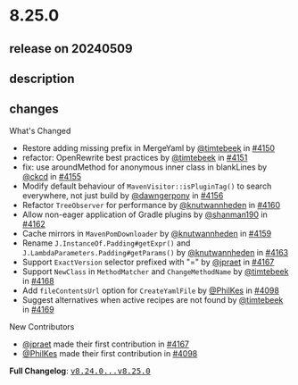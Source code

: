 # 8.25.0

## release on 20240509

## description

## changes

What's Changed

* Restore adding missing prefix in MergeYaml by <a class="user-mention notranslate" data-hovercard-type="user" data-hovercard-url="/users/timtebeek/hovercard" data-octo-click="hovercard-link-click" data-octo-dimensions="link_type:self" href="https://github.com/timtebeek">@timtebeek</a> in <a class="issue-link js-issue-link" data-error-text="Failed to load title" data-id="2261711474" data-permission-text="Title is private" data-url="https://github.com/openrewrite/rewrite/issues/4150" data-hovercard-type="pull_request" data-hovercard-url="/openrewrite/rewrite/pull/4150/hovercard" href="https://github.com/openrewrite/rewrite/pull/4150">#4150</a>
* refactor: OpenRewrite best practices by <a class="user-mention notranslate" data-hovercard-type="user" data-hovercard-url="/users/timtebeek/hovercard" data-octo-click="hovercard-link-click" data-octo-dimensions="link_type:self" href="https://github.com/timtebeek">@timtebeek</a> in <a class="issue-link js-issue-link" data-error-text="Failed to load title" data-id="2263459658" data-permission-text="Title is private" data-url="https://github.com/openrewrite/rewrite/issues/4151" data-hovercard-type="pull_request" data-hovercard-url="/openrewrite/rewrite/pull/4151/hovercard" href="https://github.com/openrewrite/rewrite/pull/4151">#4151</a>
* fix: use aroundMethod for anonymous inner class in blankLines by <a class="user-mention notranslate" data-hovercard-type="user" data-hovercard-url="/users/ckcd/hovercard" data-octo-click="hovercard-link-click" data-octo-dimensions="link_type:self" href="https://github.com/ckcd">@ckcd</a> in <a class="issue-link js-issue-link" data-error-text="Failed to load title" data-id="2267376537" data-permission-text="Title is private" data-url="https://github.com/openrewrite/rewrite/issues/4155" data-hovercard-type="pull_request" data-hovercard-url="/openrewrite/rewrite/pull/4155/hovercard" href="https://github.com/openrewrite/rewrite/pull/4155">#4155</a>
* Modify default behaviour of <code>MavenVisitor::isPluginTag()</code> to search everywhere, not just build by <a class="user-mention notranslate" data-hovercard-type="user" data-hovercard-url="/users/dawngerpony/hovercard" data-octo-click="hovercard-link-click" data-octo-dimensions="link_type:self" href="https://github.com/dawngerpony">@dawngerpony</a> in <a class="issue-link js-issue-link" data-error-text="Failed to load title" data-id="2268661214" data-permission-text="Title is private" data-url="https://github.com/openrewrite/rewrite/issues/4156" data-hovercard-type="pull_request" data-hovercard-url="/openrewrite/rewrite/pull/4156/hovercard" href="https://github.com/openrewrite/rewrite/pull/4156">#4156</a>
* Refactor <code>TreeObserver</code> for performance by <a class="user-mention notranslate" data-hovercard-type="user" data-hovercard-url="/users/knutwannheden/hovercard" data-octo-click="hovercard-link-click" data-octo-dimensions="link_type:self" href="https://github.com/knutwannheden">@knutwannheden</a> in <a class="issue-link js-issue-link" data-error-text="Failed to load title" data-id="2271567947" data-permission-text="Title is private" data-url="https://github.com/openrewrite/rewrite/issues/4160" data-hovercard-type="pull_request" data-hovercard-url="/openrewrite/rewrite/pull/4160/hovercard" href="https://github.com/openrewrite/rewrite/pull/4160">#4160</a>
* Allow non-eager application of Gradle plugins by <a class="user-mention notranslate" data-hovercard-type="user" data-hovercard-url="/users/shanman190/hovercard" data-octo-click="hovercard-link-click" data-octo-dimensions="link_type:self" href="https://github.com/shanman190">@shanman190</a> in <a class="issue-link js-issue-link" data-error-text="Failed to load title" data-id="2271846835" data-permission-text="Title is private" data-url="https://github.com/openrewrite/rewrite/issues/4162" data-hovercard-type="pull_request" data-hovercard-url="/openrewrite/rewrite/pull/4162/hovercard" href="https://github.com/openrewrite/rewrite/pull/4162">#4162</a>
* Cache mirrors in <code>MavenPomDownloader</code> by <a class="user-mention notranslate" data-hovercard-type="user" data-hovercard-url="/users/knutwannheden/hovercard" data-octo-click="hovercard-link-click" data-octo-dimensions="link_type:self" href="https://github.com/knutwannheden">@knutwannheden</a> in <a class="issue-link js-issue-link" data-error-text="Failed to load title" data-id="2271290902" data-permission-text="Title is private" data-url="https://github.com/openrewrite/rewrite/issues/4159" data-hovercard-type="pull_request" data-hovercard-url="/openrewrite/rewrite/pull/4159/hovercard" href="https://github.com/openrewrite/rewrite/pull/4159">#4159</a>
* Rename <code>J.InstanceOf.Padding#getExpr()</code> and <code>J.LambdaParameters.Padding#getParams()</code> by <a class="user-mention notranslate" data-hovercard-type="user" data-hovercard-url="/users/knutwannheden/hovercard" data-octo-click="hovercard-link-click" data-octo-dimensions="link_type:self" href="https://github.com/knutwannheden">@knutwannheden</a> in <a class="issue-link js-issue-link" data-error-text="Failed to load title" data-id="2274745205" data-permission-text="Title is private" data-url="https://github.com/openrewrite/rewrite/issues/4163" data-hovercard-type="pull_request" data-hovercard-url="/openrewrite/rewrite/pull/4163/hovercard" href="https://github.com/openrewrite/rewrite/pull/4163">#4163</a>
* Support <code>ExactVersion</code> selector prefixed with "=" by <a class="user-mention notranslate" data-hovercard-type="user" data-hovercard-url="/users/jpraet/hovercard" data-octo-click="hovercard-link-click" data-octo-dimensions="link_type:self" href="https://github.com/jpraet">@jpraet</a> in <a class="issue-link js-issue-link" data-error-text="Failed to load title" data-id="2279383990" data-permission-text="Title is private" data-url="https://github.com/openrewrite/rewrite/issues/4167" data-hovercard-type="pull_request" data-hovercard-url="/openrewrite/rewrite/pull/4167/hovercard" href="https://github.com/openrewrite/rewrite/pull/4167">#4167</a>
* Support <code>NewClass</code> in <code>MethodMatcher</code> and <code>ChangeMethodName</code> by <a class="user-mention notranslate" data-hovercard-type="user" data-hovercard-url="/users/timtebeek/hovercard" data-octo-click="hovercard-link-click" data-octo-dimensions="link_type:self" href="https://github.com/timtebeek">@timtebeek</a> in <a class="issue-link js-issue-link" data-error-text="Failed to load title" data-id="2280447066" data-permission-text="Title is private" data-url="https://github.com/openrewrite/rewrite/issues/4168" data-hovercard-type="pull_request" data-hovercard-url="/openrewrite/rewrite/pull/4168/hovercard" href="https://github.com/openrewrite/rewrite/pull/4168">#4168</a>
* Add <code>fileContentsUrl</code> option for <code>CreateYamlFile</code> by <a class="user-mention notranslate" data-hovercard-type="user" data-hovercard-url="/users/PhilKes/hovercard" data-octo-click="hovercard-link-click" data-octo-dimensions="link_type:self" href="https://github.com/PhilKes">@PhilKes</a> in <a class="issue-link js-issue-link" data-error-text="Failed to load title" data-id="2188389277" data-permission-text="Title is private" data-url="https://github.com/openrewrite/rewrite/issues/4098" data-hovercard-type="pull_request" data-hovercard-url="/openrewrite/rewrite/pull/4098/hovercard" href="https://github.com/openrewrite/rewrite/pull/4098">#4098</a>
* Suggest alternatives when active recipes are not found by <a class="user-mention notranslate" data-hovercard-type="user" data-hovercard-url="/users/timtebeek/hovercard" data-octo-click="hovercard-link-click" data-octo-dimensions="link_type:self" href="https://github.com/timtebeek">@timtebeek</a> in <a class="issue-link js-issue-link" data-error-text="Failed to load title" data-id="2281366023" data-permission-text="Title is private" data-url="https://github.com/openrewrite/rewrite/issues/4169" data-hovercard-type="pull_request" data-hovercard-url="/openrewrite/rewrite/pull/4169/hovercard" href="https://github.com/openrewrite/rewrite/pull/4169">#4169</a>

New Contributors

* <a class="user-mention notranslate" data-hovercard-type="user" data-hovercard-url="/users/jpraet/hovercard" data-octo-click="hovercard-link-click" data-octo-dimensions="link_type:self" href="https://github.com/jpraet">@jpraet</a> made their first contribution in <a class="issue-link js-issue-link" data-error-text="Failed to load title" data-id="2279383990" data-permission-text="Title is private" data-url="https://github.com/openrewrite/rewrite/issues/4167" data-hovercard-type="pull_request" data-hovercard-url="/openrewrite/rewrite/pull/4167/hovercard" href="https://github.com/openrewrite/rewrite/pull/4167">#4167</a>
* <a class="user-mention notranslate" data-hovercard-type="user" data-hovercard-url="/users/PhilKes/hovercard" data-octo-click="hovercard-link-click" data-octo-dimensions="link_type:self" href="https://github.com/PhilKes">@PhilKes</a> made their first contribution in <a class="issue-link js-issue-link" data-error-text="Failed to load title" data-id="2188389277" data-permission-text="Title is private" data-url="https://github.com/openrewrite/rewrite/issues/4098" data-hovercard-type="pull_request" data-hovercard-url="/openrewrite/rewrite/pull/4098/hovercard" href="https://github.com/openrewrite/rewrite/pull/4098">#4098</a>

<strong>Full Changelog</strong>: <a class="commit-link" href="https://github.com/openrewrite/rewrite/compare/v8.24.0...v8.25.0"><tt>v8.24.0...v8.25.0</tt></a>


